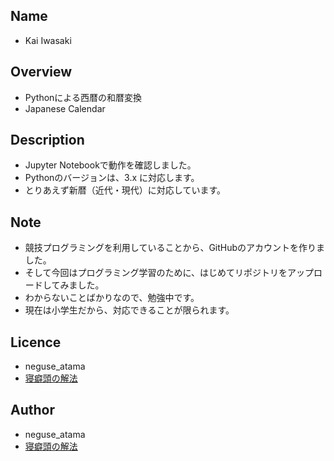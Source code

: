 ## Name
* Kai Iwasaki

## Overview
* Pythonによる西暦の和暦変換
* Japanese Calendar

## Description
* Jupyter Notebookで動作を確認しました。
* Pythonのバージョンは、3.x に対応します。
* とりあえず新暦（近代・現代）に対応しています。

## Note
* 競技プログラミングを利用していることから、GitHubのアカウントを作りました。
* そして今回はプログラミング学習のために、はじめてリポジトリをアップロードしてみました。
* わからないことばかりなので、勉強中です。
* 現在は小学生だから、対応できることが限られます。

## Licence
* neguse_atama
* [寝癖頭の解法](https://neguse-atama.hatenablog.com)

## Author
* neguse_atama
* [寝癖頭の解法](https://neguse-atama.hatenablog.com)
